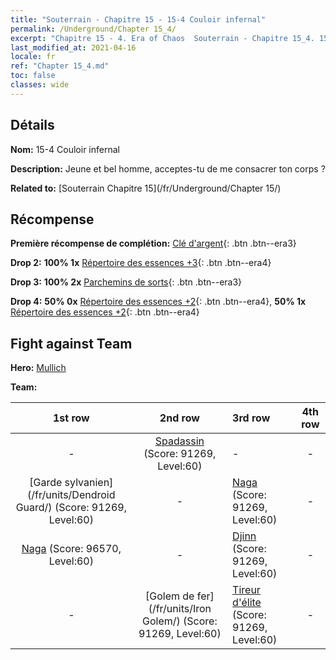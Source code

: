 ```yaml
---
title: "Souterrain - Chapitre 15 - 15-4 Couloir infernal"
permalink: /Underground/Chapter 15_4/
excerpt: "Chapitre 15 - 4. Era of Chaos  Souterrain - Chapitre 15_4. 15-4 Couloir infernal"
last_modified_at: 2021-04-16
locale: fr
ref: "Chapter 15_4.md"
toc: false
classes: wide
---
```


## Détails

 **Nom:** 15-4 Couloir infernal

 **Description:** Jeune et bel homme, acceptes-tu de me consacrer ton corps ?

 **Related to:** [Souterrain Chapitre 15](/fr/Underground/Chapter 15/)

## Récompense

 **Première récompense de complétion:** [Clé d'argent](/fr/Items/con_693/){: .btn .btn--era3}

 **Drop 2:** **100% 1x** [Répertoire des essences +3](/fr/Items/mat_60/){: .btn .btn--era4}

 **Drop 3:** **100% 2x** [Parchemins de sorts](/fr/Items/con_694/){: .btn .btn--era3}

 **Drop 4:** **50% 0x** [Répertoire des essences +2](/fr/Items/mat_53/){: .btn .btn--era4}, **50% 1x** [Répertoire des essences +2](/fr/Items/mat_53/){: .btn .btn--era4}


## Fight against Team
 **Hero:** [Mullich](/fr/heroes/Mullich/)

 **Team:**


  | 1st row | 2nd row | 3rd row | 4th row |
  |:----:|:----:|:----|:----:|
  | - | [Spadassin](/fr/units/Swordsman/) (Score: 91269, Level:60)  | - | - |
  | [Garde sylvanien](/fr/units/Dendroid Guard/) (Score: 91269, Level:60)  | - | [Naga](/fr/units/Naga/) (Score: 91269, Level:60)  | - |
  | [Naga](/fr/units/Naga/) (Score: 96570, Level:60)  | - | [Djinn](/fr/units/Genie/) (Score: 91269, Level:60)  | - |
  | - | [Golem de fer](/fr/units/Iron Golem/) (Score: 91269, Level:60)  | [Tireur d'élite](/fr/units/Sharpshooter/) (Score: 91269, Level:60)  | - |


